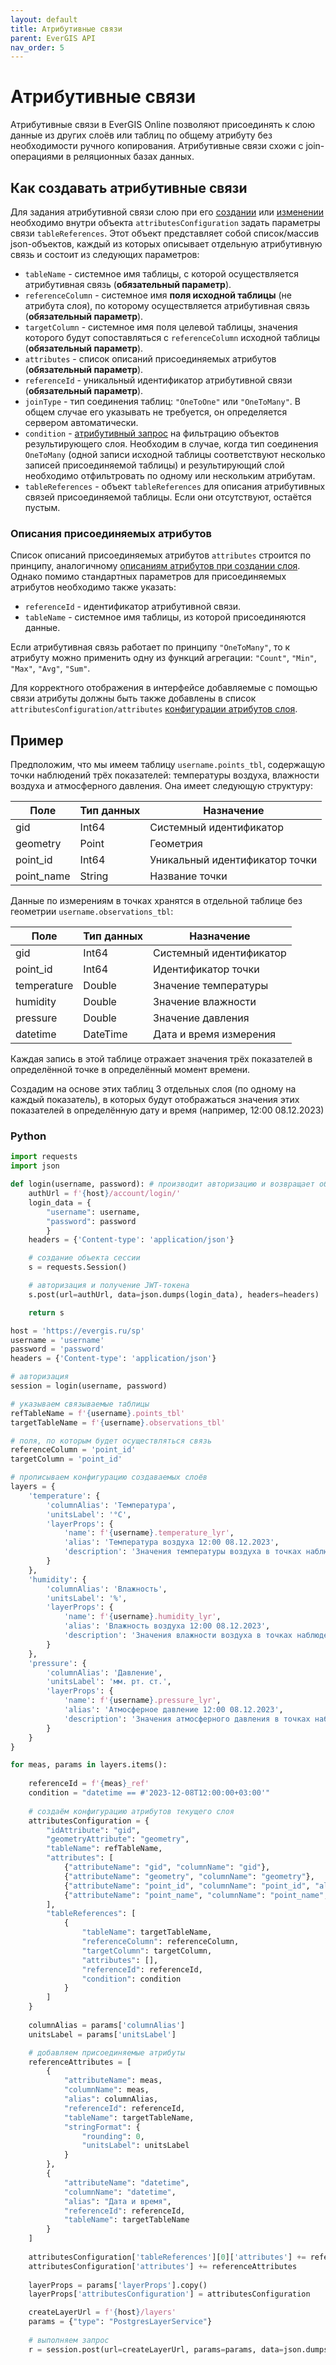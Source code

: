 ```yaml
---
layout: default
title: Атрибутивные связи
parent: EverGIS API
nav_order: 5
---
```


# Атрибутивные связи
Атрибутивные связи в EverGIS Online позволяют присоединять к слою данные из других слоёв или таблиц по общему атрибуту без необходимости ручного копирования. Атрибутивные связи схожи с join-операциями в реляционных базах данных.


## Как создавать атрибутивные связи
Для задания атрибутивной связи слою при его [создании](/api/resources/create_layer) или [изменении](/api/resources/update_layer) необходимо внутри объекта `attributesConfiguration` задать параметры связи `tableReferences`. Этот объект представляет собой список/массив json-объектов, каждый из которых описывает отдельную атрибутивную связь и состоит из следующих параметров:

- `tableName` - системное имя таблицы, с которой осуществляется атрибутивная связь (**обязательный параметр**).
- `referenceColumn` - системное имя **поля исходной таблицы** (не атрибута слоя), по которому осуществляется атрибутивная связь (**обязательный параметр**).
- `targetColumn` - системное имя поля целевой таблицы, значения которого будут сопоставляться с `referenceColumn` исходной таблицы (**обязательный параметр**).
- `attributes` - список описаний присоединяемых атрибутов (**обязательный параметр**).
- `referenceId` - уникальный идентификатор атрибутивной связи (**обязательный параметр**).
- `joinType` - тип соединения таблиц: `"OneToOne"` или `"OneToMany"`. В общем случае его указывать не требуется, он определяется сервером автоматически.
- `condition` - [атрибутивный запрос](/help/attr_query) на фильтрацию объектов результирующего слоя. Необходим в случае, когда тип соединения `OneToMany` (одной записи исходной таблицы соответствуют несколько записей присоединяемой таблицы) и результирующий слой необходимо отфильтровать по одному или нескольким атрибутам.
- `tableReferences` - объект `tableReferences` для описания атрибутивных связей присоединяемой таблицы. Если они отсутствуют, остаётся пустым.

### Описания присоединяемых атрибутов
Список описаний присоединяемых атрибутов `attributes` строится по принципу, аналогичному [описаниям атрибутов при создании слоя](/api/resources/create_layer#описание-атрибута). Однако помимо стандартных параметров для присоединяемых атрибутов необходимо также указать:

- `referenceId` - идентификатор атрибутивной связи.
- `tableName` - системное имя таблицы, из которой присоединяются данные.

Если атрибутивная связь работает по принципу `"OneToMany"`, то к атрибуту можно применить одну из функций агрегации: `"Count"`, `"Min"`, `"Max"`, `"Avg"`, `"Sum"`.

Для корректного отображения в интерфейсе добавляемые с помощью связи атрибуты должны быть также добавлены в список `attributesConfiguration/attributes` [конфигурации атрибутов слоя](/api/resources/create_layer#конфигурация-атрибутов-слоя).

## Пример
Предположим, что мы имеем таблицу `username.points_tbl`, содержащую точки наблюдений трёх показателей: температуры воздуха, влажности воздуха и атмосферного давления. Она имеет следующую структуру:

| **Поле**   | **Тип данных** | **Назначение**                             |
|------------|----------------|--------------------------------------------|
| gid        | Int64          | Системный идентификатор                    |
| geometry   | Point          | Геометрия                                  |
| point_id   | Int64          | Уникальный идентификатор точки             |
| point_name | String         | Название точки                             |

Данные по измерениям в точках хранятся в отдельной таблице без геометрии `username.observations_tbl`:

| **Поле**    | **Тип данных** | **Назначение**          |
|-------------|----------------|-------------------------|
| gid         | Int64          | Системный идентификатор |
| point_id    | Int64          | Идентификатор точки     |
| temperature | Double         | Значение температуры    |
| humidity    | Double         | Значение влажности      |
| pressure    | Double         | Значение давления       |
| datetime    | DateTime       | Дата и время измерения  |

Каждая запись в этой таблице отражает значения трёх показателей в определённой точке в определённый момент времени.

Создадим на основе этих таблиц 3 отдельных слоя (по одному на каждый показатель), в которых будут отображаться значения этих показателей в определённую дату и время (например, 12:00 08.12.2023)

### Python
```python
import requests
import json

def login(username, password): # производит авторизацию и возвращает объект сессии
    authUrl = f'{host}/account/login/'
    login_data = {
        "username": username,
        "password": password
        }
    headers = {'Content-type': 'application/json'}

    # создание объекта сессии
    s = requests.Session()

    # авторизация и получение JWT-токена
    s.post(url=authUrl, data=json.dumps(login_data), headers=headers)

    return s

host = 'https://evergis.ru/sp'
username = 'username'
password = 'password'
headers = {'Content-type': 'application/json'}

# авторизация
session = login(username, password)

# указываем связываемые таблицы
refTableName = f'{username}.points_tbl'
targetTableName = f'{username}.observations_tbl'

# поля, по которым будет осуществляться связь
referenceColumn = 'point_id'
targetColumn = 'point_id'

# прописываем конфигурацию создаваемых слоёв
layers = {
    'temperature': {
        'columnAlias': 'Температура',
        'unitsLabel': '°C',
        'layerProps': {
            'name': f'{username}.temperature_lyr',
            'alias': 'Температура воздуха 12:00 08.12.2023',
            'description': 'Значения температуры воздуха в точках наблюдений в 12:00 08.12.2023'
        }
    },
    'humidity': {
        'columnAlias': 'Влажность',
        'unitsLabel': '%',
        'layerProps': {
            'name': f'{username}.humidity_lyr',
            'alias': 'Влажность воздуха 12:00 08.12.2023',
            'description': 'Значения влажности воздуха в точках наблюдений в 12:00 08.12.2023'
        }
    },
    'pressure': {
        'columnAlias': 'Давление',
        'unitsLabel': 'мм. рт. ст.',
        'layerProps': {
            'name': f'{username}.pressure_lyr',
            'alias': 'Атмосферное давление 12:00 08.12.2023',
            'description': 'Значения атмосферного давления в точках наблюдений в 12:00 08.12.2023'
        }
    }
}

for meas, params in layers.items():
    
    referenceId = f'{meas}_ref'
    condition = "datetime == #'2023-12-08T12:00:00+03:00'"
    
    # создаём конфигурацию атрибутов текущего слоя
    attributesConfiguration = {
        "idAttribute": "gid",
        "geometryAttribute": "geometry",
        "tableName": refTableName,
        "attributes": [
            {"attributeName": "gid", "columnName": "gid"},
            {"attributeName": "geometry", "columnName": "geometry"},
            {"attributeName": "point_id", "columnName": "point_id", "alias": "Идентификатор точки"},
            {"attributeName": "point_name", "columnName": "point_name", "alias": "Название точки"}
        ],
        "tableReferences": [
            {
                "tableName": targetTableName,
                "referenceColumn": referenceColumn,
                "targetColumn": targetColumn,
                "attributes": [],
                "referenceId": referenceId,
                "condition": condition
            }
        ]
    }
    
    columnAlias = params['columnAlias']
    unitsLabel = params['unitsLabel']

    # добавляем присоединяемые атрибуты
    referenceAttributes = [
        {
            "attributeName": meas, 
            "columnName": meas, 
            "alias": columnAlias, 
            "referenceId": referenceId, 
            "tableName": targetTableName,
            "stringFormat": {
                "rounding": 0,
                "unitsLabel": unitsLabel
            }
        }, 
        {
            "attributeName": "datetime", 
            "columnName": "datetime", 
            "alias": "Дата и время", 
            "referenceId": referenceId, 
            "tableName": targetTableName
        }
    ]
    
    attributesConfiguration['tableReferences'][0]['attributes'] += referenceAttributes
    attributesConfiguration['attributes'] += referenceAttributes
    
    layerProps = params['layerProps'].copy()
    layerProps['attributesConfiguration'] = attributesConfiguration

    createLayerUrl = f'{host}/layers'
    params = {"type": "PostgresLayerService"}
    
    # выполняем запрос
    r = session.post(url=createLayerUrl, params=params, data=json.dumps(layerProps), headers=headers).json()
```